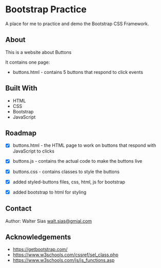 # Bootstrap Practice

A place for me to practice and demo the Bootstrap CSS Framework.

## About

This is a website about Buttons

It contains one page:

* buttons.html - contains 5 buttons that respond to click events



## Built With

- HTML
- CSS
- Bootstrap
- JavaScript


## Roadmap

- [x] buttons.html - the HTML page to work on buttons that respond with JavaScript to clicks
- [x] buttons.js - contains the actual code to make the buttons live
- [x] buttons.css - contains classes to style the buttons
- [x] added styled-buttons files, css, html, js for bootstrap
- [x] added bootstrap to html for styling


## Contact

Author: Walter Sias walt.sias@gmial.com

## Acknowledgements

- https://getbootstrap.com/
- https://www.w3schools.com/cssref/sel_class.php
- https://www.w3schools.com/js/js_functions.asp

